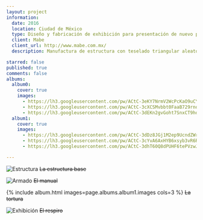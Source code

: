 ```yaml
---
layout: project
information:
  date: 2016
  location: Ciudad de México
  type: Diseño y fabricación de exhibición para presentación de nuevo producto
  client: Mabe
  client_url: http://www.mabe.com.mx/
  description: Manufactura de estructura con teselado triangular aleatorio. Conceptualmente asemejara una patrón cristalino. La estructura se realizó con panel de densidad media y película vinílica reflejante adherida en las caras frontales para efectos escenográficos. El diseño conceptual de la exhibición lo realizó el equipo de ARDS.

starred: false
published: true
comments: false
albums:
  album0:
    cover: true
    images:
      - https://lh3.googleusercontent.com/pw/ACtC-3eKY7NrmV2WcPcKaO9uCYYAlPABEZF0-qMR6PrvrMNyM9ihTyPP-Fl6upD_i_jMgYnBIdjxZ-yrH6Q6Eq-3ezvc37bbCAA3jAiaU1ZxCPwW2L7brkl0xhbZZ3DzehTAvmqe-uhXADScwxwBZIMjAUCqnA=w1551-h1163-no?authuser=1
      - https://lh3.googleusercontent.com/pw/ACtC-3cXCSMvbbt0FaaB729rnohFOjURabxL6HuvMtRoskciVlLZvVeE3BKCuwsALimpqPR9jE-g1xtYau_pyQy9QddFZF3OhCcDCyzwaHXIEKj-3qv3X4d9XztpnG9g8MdmpJ2K2K07LmRTRJIyCwdvk0D8tA=w1280-h978-no?authuser=1
      - https://lh3.googleusercontent.com/pw/ACtC-3dEKn2gvGoht7SnxCT9hdt9oiXRe37vRjgGsvU4xmneYGiEORZysHT3jMwfF-Iuv4LfxEjw8_xkizRPXnnfPtxQ1shn46gRVCMW1wR84KhIHdey5qJlen9J0Zg81jQjZMdQoayGtNHbz7xZAq0X9lQWBQ=w1920-h1080-no?authuser=1
  album1:
    cover: true
    images:
      - https://lh3.googleusercontent.com/pw/ACtC-3dDz8JGj1M2ep9UcndZWrZGSsiMdSj9GuX-QNZwqsWEub-BfhgjPnL78IseqJIW3YrTzOhsMroPyoq8u2wo2yuB-2xKMKItSeqIEaiA7I796d2jW9fl52XIT4I7al4jGw4EhFBfj9PWrkXDnFrHDnAK3w=w873-h1163-no?authuser=1
      - https://lh3.googleusercontent.com/pw/ACtC-3cYvA6AxHYB6xsyb3vR6RrFE9felV4D-RExl1gJGKQboWROG1hHTGIu-GVsI2j-gwIYgTwWb_ssT0S-O3Fo_5ZUCbBMIKxP-V0Uasiy15tvwbO1uX9_Dr56fwdED_CRWofawAjRuqjEWRF29NR8b_2euw=w1551-h1163-no?authuser=1
      - https://lh3.googleusercontent.com/pw/ACtC-3dhT60Q8dPUHF6tePVzwJc4zOTSv1RH_TlkIAxpnIKL9IjVtq736O6q7OVu3Q70I3O29uTCu2hOKC5kap12wPlncvdMEsU5hs9wBBcBbI4jePXbsiBlyhGRgtpTs6moQI7toPbmIeOLXz0XaUfkpSlLmA=w852-h640-no?authuser=1

---
```


![Estructura]({{page.albums.album0.images[0]}})
~~La estructura base~~

![Armado]({{page.albums.album0.images[2]}})
~~El manual~~

{% include album.html images=page.albums.album1.images cols=3 %}
~~La tortura~~

![Exhibición]({{page.albums.album0.images[1]}})
~~El respiro~~
